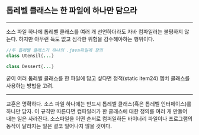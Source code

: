 ## 톱레벨 클래스는 한 파일에 하나만 담으라

---

소스 파일 하나에 톱레벨 클래스를 여러 개 선언하더라도 자바 컴파일러는 불평하지 않는다. 하지만 아무런 득도 없고 심각한 위험을 감수해야하는 행위이다.

```java
//두 톱레벨 클래스가 하나의 .java파일에 정의
class Utensil{...}

class Dessert{...}

```

굳이 여러 톱레벨 클래스를 한 파일에 담고 싶다면 정적(static item24) 멤버 클래스를 사용하는 방법을 고려.

---

교훈은 명확하다. 소스 파일 하나에는 반드시 톱레벨 클래스(혹은 톱레벨 인터페이스)를 하나만 담자. 이 규칙만 따른다면 컴파일러가 한 클래스에 대한 정의를 여러 개 만들어 내는 일은 사라진다. 소스파일을 어떤 순서로 컴퍼일하든 바이너리 파일이나 프로그램의 동작이 달라지는 일은 결코 일어나지 않을 것이다.
